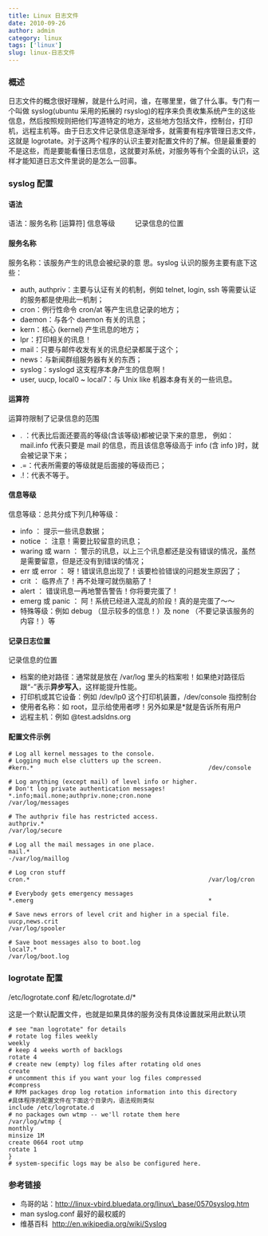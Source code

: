 ```yaml
---
title: Linux 日志文件
date: 2010-09-26
author: admin
category: linux
tags: ['linux']
slug: linux-日志文件
---
```


### 概述

日志文件的概念很好理解，就是什么时间，谁，在哪里里，做了什么事。专门有一个叫做 syslog(ubuntu 采用的拓展的 rsyslog)的程序来负责收集系统产生的这些信息，然后按照规则把他们写道特定的地方，这些地方包括文件，控制台，打印机，远程主机等。由于日志文件记录信息逐渐增多，就需要有程序管理日志文件，这就是 logrotate。对于这两个程序的认识主要对配置文件的了解。但是最重要的不是这些，而是要能看懂日志信息，这就要对系统，对服务等有个全面的认识，这样才能知道日志文件里说的是怎么一回事。

### syslog 配置

#### 语法

语法：服务名称 [运算符] 信息等级          记录信息的位置

#### 服务名称

服务名称：该服务产生的讯息会被纪录的意 思。syslog
认识的服务主要有底下这些：

- auth, authpriv：主要与认证有关的机制，例如 telnet, login, ssh
  等需要认证的服务都是使用此一机制；
- cron：例行性命令 cron/at 等产生讯息记录的地方；
- daemon：与各个 daemon 有关的讯息；
- kern：核心 (kernel) 产生讯息的地方；
- lpr：打印相关的讯息！
- mail：只要与邮件收发有关的讯息纪录都属于这个；
- news：与新闻群组服务器有关的东西；
- syslog：syslogd 这支程序本身产生的信息啊！
- user, uucp, local0 \~ local7：与 Unix like 机器本身有关的一些讯息。

#### 运算符

运算符限制了记录信息的范围

- . ：代表比后面还要高的等级(含该等级)都被记录下来的意思，
  例如：mail.info 代表只要是 mail 的信息，而且该信息等级高于 info
  (含 info )时，就会被记录下来；
- .=：代表所需要的等级就是后面接的等级而已；
- .!：代表不等于。

#### 信息等级

信息等级：总共分成下列几种等级：

- info ： 提示一些讯息数据；
- notice ： 注意！需要比较留意的讯息；
- waring 或 warn ：
  警示的讯息，以上三个讯息都还是没有错误的情况，虽然是需要留意，但是还没有到错误的情况；
- err 或 error ： 呀！错误讯息出现了！该要检验错误的问题发生原因了；
- crit ： 临界点了！再不处理可就伤脑筋了！
- alert ： 错误讯息一再地警告警告！你将要完蛋了！
- emerg 或 panic ： 阿！系统已经进入混乱的阶段！真的是完蛋了～～
- 特殊等级：例如 debug （显示较多的信息！）及 none
  （不要记录该服务的内容！）等

#### 记录日志位置

记录信息的位置

- 档案的绝对路径：通常就是放在 /var/log
  里头的档案啦！如果绝对路径后跟“-”表示**异步写入**，这样能提升性能。
- 打印机或其它设备：例如 /dev/lp0 这个打印机装置，/dev/console 指控制台
- 使用者名称：如 root，显示给使用者啰！另外如果是\*就是告诉所有用户
- 远程主机：例如 @test.adsldns.org

#### 配置文件示例

    # Log all kernel messages to the console.
    # Logging much else clutters up the screen.
    #kern.*                                                 /dev/console

    # Log anything (except mail) of level info or higher.
    # Don't log private authentication messages!
    *.info;mail.none;authpriv.none;cron.none                /var/log/messages

    # The authpriv file has restricted access.
    authpriv.*                                              /var/log/secure

    # Log all the mail messages in one place.
    mail.*                                                  -/var/log/maillog

    # Log cron stuff
    cron.*                                                  /var/log/cron

    # Everybody gets emergency messages
    *.emerg                                                 *

    # Save news errors of level crit and higher in a special file.
    uucp,news.crit                                          /var/log/spooler

    # Save boot messages also to boot.log
    local7.*                                                /var/log/boot.log

### logrotate 配置

/etc/logrotate.conf 和/etc/logrotate.d/\*

这是一个默认配置文件，也就是如果具体的服务没有具体设置就采用此默认项

    # see "man logrotate" for details
    # rotate log files weekly
    weekly
    # keep 4 weeks worth of backlogs
    rotate 4
    # create new (empty) log files after rotating old ones
    create
    # uncomment this if you want your log files compressed
    #compress
    # RPM packages drop log rotation information into this directory
    #具体程序的配置文件在下面这个目录内，语法规则类似
    include /etc/logrotate.d
    # no packages own wtmp -- we'll rotate them here
    /var/log/wtmp {
    monthly
    minsize 1M
    create 0664 root utmp
    rotate 1
    }
    # system-specific logs may be also be configured here.

### 参考链接

- 鸟哥的站：http://linux-vbird.bluedata.org/linux\_base/0570syslog.htm
- man syslog.conf 最好的最权威的
- 维基百科  <http://en.wikipedia.org/wiki/Syslog>
